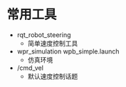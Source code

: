 # 常用工具

- rqt_robot_steering 
  - 简单速度控制工具
- wpr_simulation wpb_simple.launch
  - 仿真环境
- /cmd_vel
  - 默认速度控制话题

